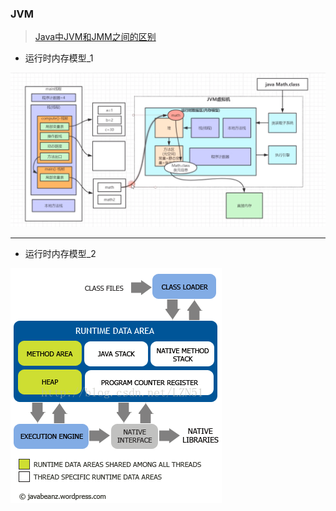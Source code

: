 ### JVM
> [Java中JVM和JMM之间的区别](https://blog.csdn.net/zhaomengszu/article/details/80270696)

- 运行时内存模型_1

![运行时内存模型_1](../../../../../resources/image/jvm/jvm_1.png)

---
- 运行时内存模型_2

![运行时内存模型_2](../../../../../resources/image/jvm/jvm_2.png)